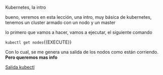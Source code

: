 Kubernetes, la intro

bueno, veremos en esta lección, una intro, muy básica de kubernetes, tenemos un cluster armado con un nodo y un master

lo primero que vamos a hacer, vamos a ejecutar, el siguiente comando

`kubectl get nodes`{{EXECUTE}}

Con lo cual, se me genera una salida de los nodos como están corriendo. **Pero queremos mas info**

[Salida kubectl](https://github.com/mguazzardo/katacoda-scenarios/blob/master/kubernetes-basico/kubectl.PNG)
